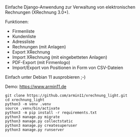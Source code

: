 Einfache Django-Anwendung zur Verwaltung von elektronischen Rechnungen (XRechnung 3.0+).

Funktionen:

* Firmenliste
* Kundenliste
* Adressliste
* Rechnungen (mit Anlagen)
* Export XRechnung
* Import XRechnung (mit eingebetteten Anlagen)
* PDF-Export (mit Firmenlogo)
* Import/Export von Positionen in Form von CSV-Dateien

 Einfach unter Debian 11 ausprobieren ;-) 

 Demo: https://www.armin11.de

 ```console
git clone https://github.com/armin11/xrechnung_light.git
cd xrechnung_light
python3 -m venv .venv
source .venv/bin/activate
python3 -m pip install -r requirements.txt
python3 manage.py migrate
python3 manage.py collectstatic
python3 manage.py createsuperuser
python3 manage.py runserver
```